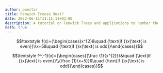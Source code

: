 ```yaml
---
author: pwnstar
title: Fenwick Trees& Rust?
date: 2023-06-11T11:11:11+03:00
description: A tutorial on Fenwick Trees and applications to number theory
math: true
---
```


$$\textstyle f(x)={\begin{cases}x^{2}&\quad {\text{if }}x{\text{ is even}}\\x+5&\quad {\text{if }}x{\text{ is odd}}\end{cases}}$$

$$\textstyle f^{-1}(x)={\begin{cases}{\frac {1}{x^{2}}}&\quad {\text{if }}x{\text{ is even}}\\{\frac {1}{x+5}}&\quad {\text{if }}x{\text{ is odd}}\end{cases}}$$